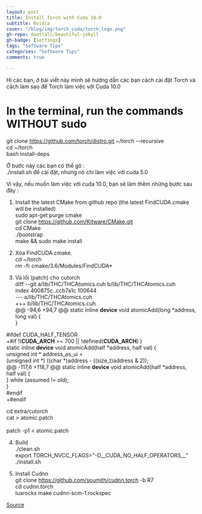 ```yaml
---
layout: post
title: Install Torch with Cuda 10.0
subtitle: Nvidia
cover: "/blog/img/torch_cuda/torch_logo.png"
gh-repo: daattali/beautiful-jekyll
gh-badge: [settings]
tags: "Software Tips"
categories: "Software Tips"
comments: true

---
```

Hi các bạn, ở bài viết này mình sẽ hướng dẫn các bạn cách cài đặt Torch và cách làm sao để  Torch làm việc với Cuda 10.0
# In the terminal, run the commands WITHOUT sudo
git clone https://github.com/torch/distro.git ~/torch --recursive <br/>
cd ~/torch <br/>
bash install-deps <br/>

Ở bước này các bạn có thể  gõ : <br/>
./install.sh để cài đặt, nhưng nó chỉ làm việc với cuda 5.0 <br/>

Vì vậy, nếu muốn làm việc với cuda 10.0, bạn sẽ làm thêm những bước sau đây :
1. Install the latest CMake from github repo (the latest FindCUDA.cmake will be installed) <br/>
sudo apt-get purge cmake <br/>
git clone https://github.com/Kitware/CMake.git <br/>
cd CMake <br/>
./bootstrap <br/>
make && sudo make install 

2. Xóa FindCUDA.cmake. <br/>
cd ~/torch <br/>
rm -fr cmake/3.6/Modules/FindCUDA*

3. Vá lối (patch) cho cutorch <br/>
diff --git a/lib/THC/THCAtomics.cuh b/lib/THC/THCAtomics.cuh <br/>
index 400875c..ccb7a1c 100644 <br/>
--- a/lib/THC/THCAtomics.cuh <br/>
+++ b/lib/THC/THCAtomics.cuh <br/>
@@ -94,6 +94,7 @@ static inline __device__ void atomicAdd(long *address, long val) { <br/>
 } <br/>
 
 #ifdef CUDA_HALF_TENSOR <br/>
+#if !(__CUDA_ARCH__ >= 700 || !defined(__CUDA_ARCH__) ) <br/>
 static inline  __device__ void atomicAdd(half *address, half val) { <br/>
   unsigned int * address_as_ui = <br/>
       (unsigned int *) ((char *)address - ((size_t)address & 2)); <br/>
@@ -117,6 +118,7 @@ static inline  __device__ void atomicAdd(half *address, half val) { <br/>
    } while (assumed != old); <br/>
 } <br/>
 #endif <br/>
+#endif <br/>

cd extra/cutorch <br/>
cat > atomic.patch <br/>
<copy and paste the patch> <br/>
patch -p1 < atomic.patch <br/>

4. Build <br/>
 ./clean.sh <br/>
export TORCH_NVCC_FLAGS="-D__CUDA_NO_HALF_OPERATORS__" <br/>
./install.sh

5. Install Cudnn <br/>
git clone https://github.com/soumith/cudnn.torch -b R7 <br/>
cd cudnn.torch <br/>
luarocks make cudnn-scm-1.rockspec <br/>

[Source](https://github.com/torch/cutorch/issues/834) <br/>
